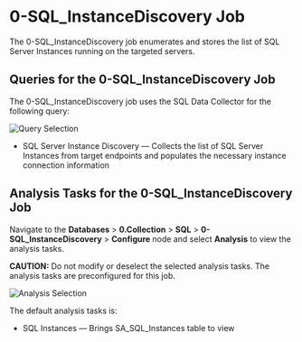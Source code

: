 # 0-SQL_InstanceDiscovery Job

The 0-SQL_InstanceDiscovery job enumerates and stores the list of SQL Server Instances running on
the targeted servers.

## Queries for the 0-SQL_InstanceDiscovery Job

The 0-SQL_InstanceDiscovery job uses the SQL Data Collector for the following query:

![Query Selection](/img/versioned_docs/accessanalyzer_11.6/accessanalyzer/solutions/databases/sql/collection/instancedisc_query.webp)

- SQL Server Instance Discovery — Collects the list of SQL Server Instances from target endpoints
  and populates the necessary instance connection information

## Analysis Tasks for the 0-SQL_InstanceDiscovery Job

Navigate to the **Databases** > **0.Collection** > **SQL** > **0-SQL_InstanceDiscovery** >
**Configure** node and select **Analysis** to view the analysis tasks.

**CAUTION:** Do not modify or deselect the selected analysis tasks. The analysis tasks are
preconfigured for this job.

![Analysis Selection](/img/versioned_docs/accessanalyzer_11.6/accessanalyzer/solutions/databases/sql/collection/instancedisc_analysis.webp)

The default analysis tasks is:

- SQL Instances — Brings SA_SQL_Instances table to view
